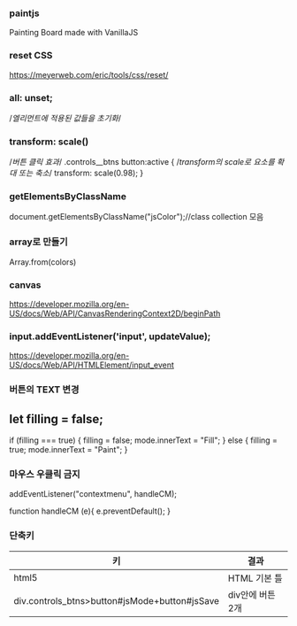 ### paintjs

Painting Board made with VanillaJS

### reset CSS

https://meyerweb.com/eric/tools/css/reset/

### all: unset;

/_엘리먼트에 적용된 값들을 초기화_/

### transform: scale()

/_버튼 클릭 효과_/
.controls\_\_btns button:active {
/_transform의 scale로 요소를 확대 또는 축소_/
transform: scale(0.98);
}

### getElementsByClassName

document.getElementsByClassName("jsColor");//class collection 모음

### array로 만들기

Array.from(colors)

### canvas

https://developer.mozilla.org/en-US/docs/Web/API/CanvasRenderingContext2D/beginPath

### input.addEventListener('input', updateValue);

https://developer.mozilla.org/en-US/docs/Web/API/HTMLElement/input_event

### 버튼의 TEXT 변경

## let filling = false;

if (filling === true) {
filling = false;
mode.innerText = "Fill";
} else {
filling = true;
mode.innerText = "Paint";
}

### 마우스 우클릭 금지

addEventListener("contextmenu", handleCM);

function handleCM (e){
e.preventDefault();
}

### 단축키

| 키                                            | 결과             |
| --------------------------------------------- | ---------------- |
| html5                                         | HTML 기본 틀     |
| div.controls_btns>button#jsMode+button#jsSave | div안에 버튼 2개 |
